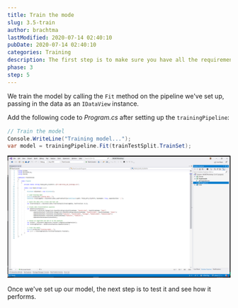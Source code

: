 ```yaml
---
title: Train the mode
slug: 3.5-train
author: brachtma
lastModified: 2020-07-14 02:40:10
pubDate: 2020-07-14 02:40:10
categories: Training
description: The first step is to make sure you have all the requirements and to clone the workshop source code.
phase: 3
step: 5
---
```


We train the model by calling the `Fit` method on the pipeline we've set up, passing in the data as an `IDataView` instance.

Add the following code to *Program.cs* after setting up the `trainingPipeline`:

```csharp
// Train the model
Console.WriteLine("Training model...");
var model = trainingPipeline.Fit(trainTestSplit.TrainSet);
```

![Train the model](./media/train-model.png)

Once we've set up our model, the next step is to test it and see how it performs.